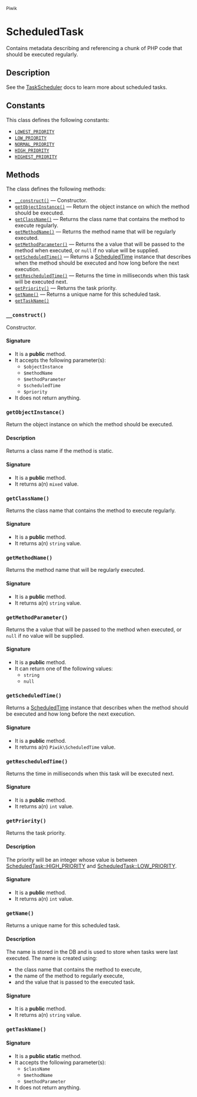 <small>Piwik</small>

ScheduledTask
=============

Contains metadata describing and referencing a chunk of PHP code that should be executed regularly.

Description
-----------

See the [TaskScheduler](#) docs to learn more about scheduled tasks.


Constants
---------

This class defines the following constants:

- [`LOWEST_PRIORITY`](#LOWEST_PRIORITY)
- [`LOW_PRIORITY`](#LOW_PRIORITY)
- [`NORMAL_PRIORITY`](#NORMAL_PRIORITY)
- [`HIGH_PRIORITY`](#HIGH_PRIORITY)
- [`HIGHEST_PRIORITY`](#HIGHEST_PRIORITY)

Methods
-------

The class defines the following methods:

- [`__construct()`](#__construct) &mdash; Constructor.
- [`getObjectInstance()`](#getObjectInstance) &mdash; Return the object instance on which the method should be executed.
- [`getClassName()`](#getClassName) &mdash; Returns the class name that contains the method to execute regularly.
- [`getMethodName()`](#getMethodName) &mdash; Returns the method name that will be regularly executed.
- [`getMethodParameter()`](#getMethodParameter) &mdash; Returns the a value that will be passed to the method when executed, or `null` if no value will be supplied.
- [`getScheduledTime()`](#getScheduledTime) &mdash; Returns a [ScheduledTime](#) instance that describes when the method should be executed and how long before the next execution.
- [`getRescheduledTime()`](#getRescheduledTime) &mdash; Returns the time in milliseconds when this task will be executed next.
- [`getPriority()`](#getPriority) &mdash; Returns the task priority.
- [`getName()`](#getName) &mdash; Returns a unique name for this scheduled task.
- [`getTaskName()`](#getTaskName)

### `__construct()` <a name="__construct"></a>

Constructor.

#### Signature

- It is a **public** method.
- It accepts the following parameter(s):
    - `$objectInstance`
    - `$methodName`
    - `$methodParameter`
    - `$scheduledTime`
    - `$priority`
- It does not return anything.

### `getObjectInstance()` <a name="getObjectInstance"></a>

Return the object instance on which the method should be executed.

#### Description

Returns a class
name if the method is static.

#### Signature

- It is a **public** method.
- It returns a(n) `mixed` value.

### `getClassName()` <a name="getClassName"></a>

Returns the class name that contains the method to execute regularly.

#### Signature

- It is a **public** method.
- It returns a(n) `string` value.

### `getMethodName()` <a name="getMethodName"></a>

Returns the method name that will be regularly executed.

#### Signature

- It is a **public** method.
- It returns a(n) `string` value.

### `getMethodParameter()` <a name="getMethodParameter"></a>

Returns the a value that will be passed to the method when executed, or `null` if no value will be supplied.

#### Signature

- It is a **public** method.
- It can return one of the following values:
    - `string`
    - `null`

### `getScheduledTime()` <a name="getScheduledTime"></a>

Returns a [ScheduledTime](#) instance that describes when the method should be executed and how long before the next execution.

#### Signature

- It is a **public** method.
- It returns a(n) `Piwik\ScheduledTime` value.

### `getRescheduledTime()` <a name="getRescheduledTime"></a>

Returns the time in milliseconds when this task will be executed next.

#### Signature

- It is a **public** method.
- It returns a(n) `int` value.

### `getPriority()` <a name="getPriority"></a>

Returns the task priority.

#### Description

The priority will be an integer whose value is
between [ScheduledTask::HIGH_PRIORITY](#) and [ScheduledTask::LOW_PRIORITY](#).

#### Signature

- It is a **public** method.
- It returns a(n) `int` value.

### `getName()` <a name="getName"></a>

Returns a unique name for this scheduled task.

#### Description

The name is stored in the DB and is used
to store when tasks were last executed. The name is created using:

- the class name that contains the method to execute,
- the name of the method to regularly execute,
- and the value that is passed to the executed task.

#### Signature

- It is a **public** method.
- It returns a(n) `string` value.

### `getTaskName()` <a name="getTaskName"></a>

#### Signature

- It is a **public static** method.
- It accepts the following parameter(s):
    - `$className`
    - `$methodName`
    - `$methodParameter`
- It does not return anything.

